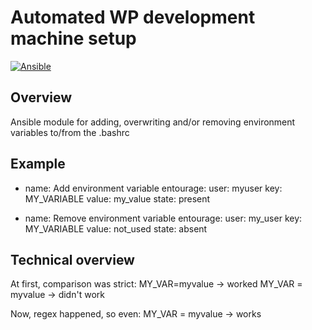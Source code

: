 # Automated WP development machine setup

[![Ansible](https://upload.wikimedia.org/wikipedia/commons/thumb/0/05/Ansible_Logo.png/64px-Ansible_Logo.png)](https://www.ansible.com/)

## Overview

Ansible module for adding, overwriting and/or removing environment variables to/from the .bashrc

## Example

- name: Add environment variable
  entourage:
    user: myuser
    key: MY_VARIABLE
    value: my_value
    state: present

- name: Remove environment variable
  entourage:
    user: my_user
    key: MY_VARIABLE
    value: not_used
    state: absent

## Technical overview

At first, comparison was strict:
MY_VAR=myvalue                      -> worked
MY_VAR = myvalue                    -> didn't work

Now, regex happened, so even:
         MY_VAR      =    myvalue   -> works